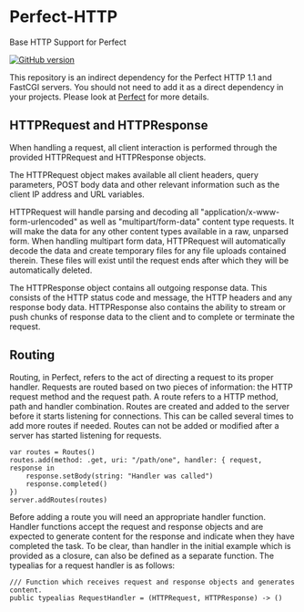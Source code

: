 # Perfect-HTTP
Base HTTP Support for Perfect

[![GitHub version](https://badge.fury.io/gh/PerfectlySoft%2FPerfect-HTTP.svg)](https://badge.fury.io/gh/PerfectlySoft%2FPerfect-HTTP)

This repository is an indirect dependency for the Perfect HTTP 1.1 and FastCGI servers. You should not need to add it as a direct dependency in your projects. Please look at [Perfect](https://github.com/PerfectlySoft/Perfect) for more details.

## HTTPRequest and HTTPResponse

When handling a request, all client interaction is performed through the provided HTTPRequest and HTTPResponse objects. 

The HTTPRequest object makes available all client headers, query parameters, POST body data and other relevant information such as the client IP address and URL variables.

HTTPRequest will handle parsing and decoding all "application/x-www-form-urlencoded" as well as "multipart/form-data" content type requests. It will make the data for any other content types available in a raw, unparsed form. When handling multipart form data, HTTPRequest will automatically decode the data and create temporary files for any file uploads contained therein. These files will exist until the request ends after which they will be automatically deleted.

The HTTPResponse object contains all outgoing response data. This consists of the HTTP status code and message, the HTTP headers and any response body data. HTTPResponse also contains the ability to stream or push chunks of response data to the client and to complete or terminate the request.

## Routing

Routing, in Perfect, refers to the act of directing a request to its proper handler. Requests are routed based on two pieces of information: the HTTP request method and the request path. A route refers to a HTTP method, path and handler combination. Routes are created and added to the server before it starts listening for connections. This can be called several times to add more routes if needed. Routes can not be added or modified after a server has started listening for requests.

```
var routes = Routes()
routes.add(method: .get, uri: "/path/one", handler: { request, response in
    response.setBody(string: "Handler was called")
    response.completed()
})
server.addRoutes(routes)
```

Before adding a route you will need an appropriate handler function. Handler functions accept the request and response objects and are expected to generate content for the response and indicate when they have completed the task. To be clear, than handler in the initial example which is provided as a closure, can also be defined as a separate function. The typealias for a request handler is as follows:

```
/// Function which receives request and response objects and generates content.
public typealias RequestHandler = (HTTPRequest, HTTPResponse) -> ()
```


